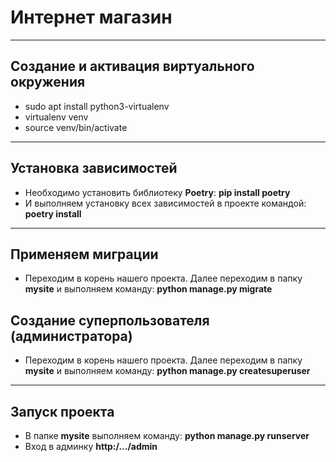 # Интернет магазин
___
## Создание и активация виртуального окружения
- sudo apt install python3-virtualenv
- virtualenv venv
- source venv/bin/activate
___
## Установка зависимостей
- Необходимо установить библиотеку **Poetry**: **pip install poetry**
- И выполняем установку всех зависимостей в проекте командой: **poetry install**
___
## Применяем миграции
- Переходим в корень нашего проекта. Далее переходим в папку **mysite** и выполняем команду: **python manage.py migrate**

## Создание суперпользователя (администратора)
- Переходим в корень нашего проекта. Далее переходим в папку **mysite** и выполняем команду: **python manage.py createsuperuser**
___
## Запуск проекта
- В папке **mysite** выполняем команду: **python manage.py runserver**
- Вход в админку **http:/.../admin**
